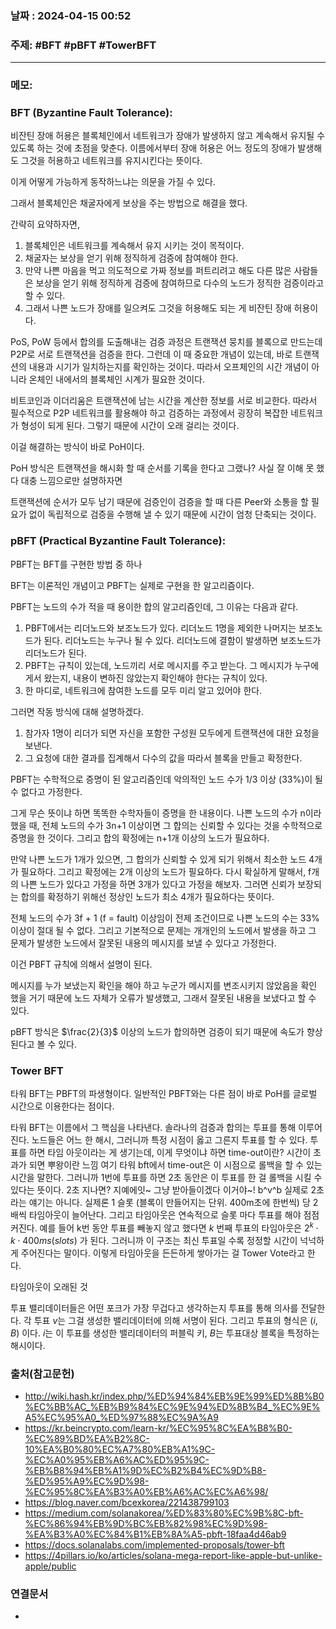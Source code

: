 
### 날짜 : 2024-04-15 00:52

### 주제: #BFT #pBFT #TowerBFT 

---
### 메모: 
### BFT (Byzantine Fault Tolerance): 
비잔틴 장애 허용은 블록체인에서 네트워크가 장애가 발생하지 않고 계속해서 유지될 수 있도록 하는 것에 초점을 맞춘다.
이름에서부터 장애 허용은
어느 정도의 장애가 발생해도 그것을 허용하고 네트워크를 유지시킨다는 뜻이다.

이게 어떻게 가능하게 동작하느냐는 의문을 가질 수 있다.

그래서 블록체인은 채굴자에게 보상을 주는 방법으로 해결을 했다.

간략히 요약하자면,
1. 블록체인은 네트워크를 계속해서 유지 시키는 것이 목적이다.
2. 채굴자는 보상을 얻기 위해 정직하게 검증에 참여해야 한다. 
3. 만약 나쁜 마음을 먹고 의도적으로 가짜 정보를 퍼트리려고 해도 다른 많은 사람들은 보상을 얻기 위해 정직하게 검증에 참여하므로 다수의 노드가 정직한 검증이라고 할 수 있다.
4. 그래서 나쁜 노드가 장애를 일으켜도 그것을 허용해도 되는 게 비잔틴 장애 허용이다.

PoS, PoW 등에서 합의를 도출해내는 검증 과정은
트랜잭션 뭉치를 블록으로 만드는데 
P2P로 서로 트랜잭션을 검증을 한다. 
그런데 이 때 중요한 개념이 있는데, 바로 트랜잭션의 내용과 시기가 일치하는지를 확인하는 것이다.
따라서 오프체인의 시간 개념이 아니라 온체인 내에서의 블록체인 시계가 필요한 것이다.

비트코인과 이더리움은 트랜잭션에 남는 시간을 계산한 정보를 서로 비교한다.
따라서 필수적으로 P2P 네트워크를 활용해야 하고 검증하는 과정에서 굉장히 복잡한 네트워크가 형성이 되게 된다. 
그렇기 때문에 시간이 오래 걸리는 것이다.

이걸 해결하는 방식이 바로 PoH이다.

PoH 방식은 트랜잭션을 해시화 할 때 순서를 기록을 한다고 그랬나?
사실 잘 이해 못 했다
대충 느낌으로만 설명하자면

트랜잭션에 순서가 모두 남기 때문에 
검증인이 검증을 할 때 
다른 Peer와 소통을 할 필요가 없이 독립적으로 검증을 수행해 낼 수 있기 때문에 시간이 엄청 단축되는 것이다.

### pBFT (Practical Byzantine Fault Tolerance):
PBFT는 BFT를 구현한 방법 중 하나

BFT는 이론적인 개념이고 PBFT는 실제로 구현을 한 알고리즘이다.

PBFT는 노드의 수가 적을 때 용이한 합의 알고리즘인데, 그 이유는 다음과 같다.

1. PBFT에서는 리더노드와 보조노드가 있다. 리더노드 1명을 제외한 나머지는 보조노드가 된다. 리더노드는 누구나 될 수 있다. 리더노드에 결함이 발생하면 보조노드가 리더노드가 된다.
2. PBFT는 규칙이 있는데, 노드끼리 서로 메시지를 주고 받는다. 그 메시지가 누구에게서 왔는지, 내용이 변하진 않았는지 확인해야 한다는 규칙이 있다.
3. 한 마디로, 네트워크에 참여한 노드를 모두 미리 알고 있어야 한다.

그러면 작동 방식에 대해 설명하겠다.
1. 참가자 1명이 리더가 되면 자신을 포함한 구성원 모두에게 트랜잭션에 대한 요청을 보낸다.
2. 그 요청에 대한 결과를 집계해서 다수의 값을 따라서 블록을 만들고 확정한다.

PBFT는 수학적으로 증명이 된 알고리즘인데
악의적인 노드 수가 1/3 이상 (33%)이 될 수 없다고 가정한다.

그게 무슨 뜻이냐 하면
똑똑한 수학자들이 증명을 한 내용이다.
나쁜 노드의 수가 n이라 했을 때, 전체 노드의 수가 3n+1 이상이면 그 합의는 신뢰할 수 있다는 것을 수학적으로 증명을 한 것이다.
그리고 합의 확정에는 n+1개 이상의 노드가 필요하다.

만약 나쁜 노드가 1개가 있으면, 그 합의가 신뢰할 수 있게 되기 위해서 최소한 노드 4개가 필요하다.
그리고 확정에는 2개 이상의 노드가 필요하다.
다시 확실하게 말해서, f개의 나쁜 노드가 있다고 가정을 하면 3개가 있다고 가정을 해보자.
그러면 신뢰가 보장되는 합의를 확정하기 위해선 정상인 노드가 최소 4개가 필요하다는 뜻이다.

전체 노드의 수가 3f + 1 (f = fault) 이상임이 전제 조건이므로 
나쁜 노드의 수는 33% 이상이 절대 될 수 없다.
그리고 기본적으로 문제는 개개인의 노드에서 발생을 하고 그 문제가 발생한 노드에서 잘못된 내용의 메시지를 보낼 수 있다고 가정한다.

이건 PBFT 규칙에 의해서 설명이 된다.

메시지를 누가 보냈는지 확인을 해야 하고
누군가 메시지를 변조시키지 않았음을 확인 했을 거기 때문에
노드 자체가 오류가 발생했고, 그래서 잘못된 내용을 보냈다고 할 수 있다.

pBFT 방식은 $\frac{2}{3}$ 이상의 노드가 합의하면 검증이 되기 때문에 속도가 향상된다고 볼 수 있다.
### Tower BFT
타워 BFT는 PBFT의 파생형이다.
일반적인 PBFT와는 다른 점이 바로 PoH를 글로벌 시간으로 이용한다는 점이다.

타워 BFT는 이름에서 그 핵심을 나타낸다.
솔라나의 검증과 합의는 투표를 통해 이루어진다.
노드들은 어느 한 해시, 그러니까 특정 시점이 옳고 그른지 투표를 할 수 있다.
투표를 하면 타임 아웃이라는 게 생기는데, 이게 무엇이냐 하면
time-out이란? 시간이 초과가 되면 뿌왕이란 느낌
여기 타워 bft에서 time-out은 이 시점으로 롤백을 할 수 있는 시간을 말한다.
그러니까 1번에 투표를 하면 2초 동안은 이 투표를 한 걸 롤백을 시킬 수 있다는 뜻이다. 2초 지나면? 지예에잇~ 그냥 받아들이겠다 이거야~! b^v^b 
실제로 2초라는 얘기는 아니다. 실제론 1 슬롯 (블록이 만들어지는 단위. 400m초에 한번씩) 당 2배씩 타임아웃이 늘어난다. 
그리고 타임아웃은 연속적으로 슬롯 마다 투표를 해야 점점 커진다. 
예를 들어 k번 동안 투표를 빼놓지 않고 했다면 
$k$ 번째 투표의 타임아웃은 $2^{k}\cdot k \cdot 400ms (slots)$ 가 된다. 
그러니까 이 구조는 최신 투표일 수록 정정할 시간이 넉넉하게 주어진다는 말이다. 
이렇게 타임아웃을 든든하게 쌓아가는 걸 Tower Vote라고 한다. 

타임아웃이 오래된 것


투표
밸리데이터들은 어떤 포크가 가장 무겁다고 생각하는지 투표를 통해 의사를 전달한다.
각 투표 $v$는 그걸 생성한 밸리데이터에 의해 서명이 된다. 그리고 투표의 형식은 $(i, B)$ 이다.
$i$는 이 투표를 생성한 밸리데이터의 퍼블릭 키, $B$는 투표대상 블록을 특정하는 해시이다.

### 출처(참고문헌)
- http://wiki.hash.kr/index.php/%ED%94%84%EB%9E%99%ED%8B%B0%EC%BB%AC_%EB%B9%84%EC%9E%94%ED%8B%B4_%EC%9E%A5%EC%95%A0_%ED%97%88%EC%9A%A9
- https://kr.beincrypto.com/learn-kr/%EC%95%8C%EA%B8%B0-%EC%89%BD%EA%B2%8C-10%EA%B0%80%EC%A7%80%EB%A1%9C-%EC%A0%95%EB%A6%AC%ED%95%9C-%EB%B8%94%EB%A1%9D%EC%B2%B4%EC%9D%B8-%ED%95%A9%EC%9D%98-%EC%95%8C%EA%B3%A0%EB%A6%AC%EC%A6%98/
- https://blog.naver.com/bcexkorea/221438799103
- https://medium.com/solanakorea/%ED%83%80%EC%9B%8C-bft-%EC%86%94%EB%9D%BC%EB%82%98%EC%9D%98-%EA%B3%A0%EC%84%B1%EB%8A%A5-pbft-18faa4d46ab9
- https://docs.solanalabs.com/implemented-proposals/tower-bft
- https://4pillars.io/ko/articles/solana-mega-report-like-apple-but-unlike-apple/public

### 연결문서
-